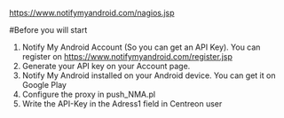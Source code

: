 https://www.notifymyandroid.com/nagios.jsp

#Before you will start
1. Notify My Android Account (So you can get an API Key). You can register on https://www.notifymyandroid.com/register.jsp
2. Generate your API key on your Account page.
3. Notify My Android installed on your Android device. You can get it on Google Play
4. Configure the proxy in push_NMA.pl
5. Write the API-Key in the Adress1 field in Centreon user
